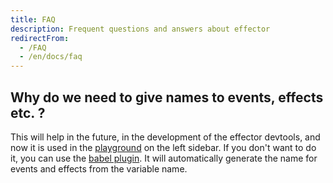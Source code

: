 ```yaml
---
title: FAQ
description: Frequent questions and answers about effector
redirectFrom:
  - /FAQ
  - /en/docs/faq
---
```


## Why do we need to give names to events, effects etc. ?

This will help in the future, in the development of the effector devtools, and now it is used in the [playground](https://share.effector.dev) on the left sidebar.
If you don't want to do it, you can use the [babel plugin](https://www.npmjs.com/package/@effector/babel-plugin). It will automatically generate the name for events and effects from the variable name.
